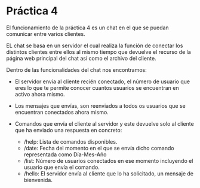 # Práctica 4

El funcionamiento de la práctica 4 es un chat en el que se puedan comunicar entre varios clientes.

EL chat se basa en un servidor el cual realiza la función de conectar los distintos clientes entre ellos al mismo tiempo que devuelve el recurso de la página web principal del chat así como el archivo del cliente.

Dentro de las funcionalidades del chat nos encontramos:

 - El servidor envía al cliente recién conectado, el número de usuario que eres lo que te permite conocer cuantos usuarios se encuentran en activo ahora mismo.

 - Los mensajes que envías, son reenviados a todos os usuarios que se encuentran conectados ahora mismo.

 - Comandos que envía el cliente al servidor y este devuelve solo al cliente que ha enviado una respuesta en concreto:
    - /help: Lista de comandos disponibles.
    - /date: Fecha del momento en el que se envía dicho comando representada como Día-Mes-Año
    - /list: Número de usuarios conectados en ese momento incluyendo el usuario que envía el comando.
    - /hello: El servidor envía al cliente que lo ha solicitado, un mensaje de bienvenida.
